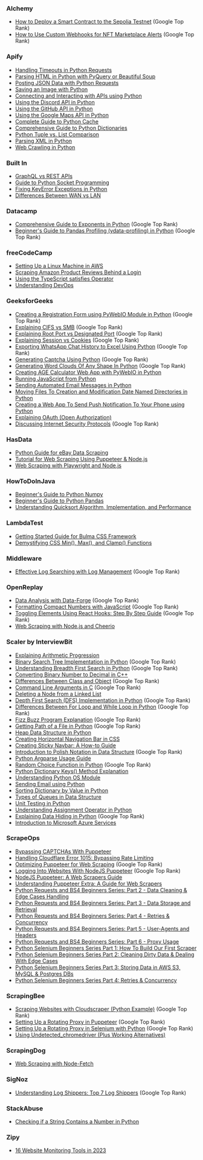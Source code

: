 ### Alchemy
- [How to Deploy a Smart Contract to the Sepolia Testnet](https://docs.alchemy.com/docs/how-to-deploy-a-smart-contract-to-the-sepolia-testnet) (Google Top Rank)
- [How to Use Custom Webhooks for NFT Marketplace Alerts](https://docs.alchemy.com/docs/how-to-use-custom-webhooks-for-nft-marketplace-alerts) (Google Top Rank)

### Apify
- [Handling Timeouts in Python Requests](https://blog.apify.com/python-requests-timeout/)
- [Parsing HTML in Python with PyQuery or Beautiful Soup](https://blog.apify.com/how-to-parse-html-in-python/)
- [Posting JSON Data with Python Requests](https://blog.apify.com/python-post-request/)
- [Saving an Image with Python](https://blog.apify.com/save-image-python/)
- [Connecting and Interacting with APIs using Python](https://blog.apify.com/python-and-apis/)
- [Using the Discord API in Python](https://blog.apify.com/python-discord-api/)
- [Using the GitHub API in Python](https://blog.apify.com/python-github-api/)
- [Using the Google Maps API in Python](https://blog.apify.com/google-maps-api-python/)
- [Complete Guide to Python Cache](https://blog.apify.com/python-cache-complete-guide/)
- [Comprehensive Guide to Python Dictionaries](https://blog.apify.com/python-dictionaries-ultimate-guide/)
- [Python Tuple vs. List Comparison](https://blog.apify.com/python-tuple-vs-list/)
- [Parsing XML in Python](https://blog.apify.com/python-parse-xml/)
- [Web Crawling in Python](https://blog.apify.com/python-webcrawling/)

### Built In
- [GraphQL vs REST APIs](https://builtin.com/software-engineering-perspectives/graphql-vs-rest)
- [Guide to Python Socket Programming](https://builtin.com/data-science/python-socket)
- [Fixing KeyError Exceptions in Python](https://builtin.com/data-science/keyerror-python)
- [Differences Between WAN vs LAN](https://builtin.com/software-engineering-perspectives/wan-vs-lan)

### Datacamp
- [Comprehensive Guide to Exponents in Python](https://www.datacamp.com/tutorial/exponents-in-python) (Google Top Rank)
- [Beginner's Guide to Pandas Profiling (ydata-profiling) in Python](https://www.datacamp.com/tutorial/pandas-profiling-ydata-profiling-in-python-guide) (Google Top Rank)

### freeCodeCamp
- [Setting Up a Linux Machine in AWS](https://www.freecodecamp.org/news/aws-basics-for-devops/)
- [Scraping Amazon Product Reviews Behind a Login](https://www.freecodecamp.org/news/how-to-scrape-amazon-product-reviews-behind-a-login/)
- [Using the TypeScript satisfies Operator](https://www.freecodecamp.org/news/typescript-satisfies-operator/)
- [Understanding DevOps](https://www.freecodecamp.org/news/how-devops-works/)

### GeeksforGeeks
- [Creating a Registration Form using PyWebIO Module in Python](https://www.geeksforgeeks.org/create-a-registration-form-using-pywebio-module-in-python/) (Google Top Rank)
- [Explaining CIFS vs SMB](https://www.geeksforgeeks.org/difference-between-cifs-vs-smb/) (Google Top Rank)
- [Explaining Root Port vs Designated Port](https://www.geeksforgeeks.org/difference-between-root-port-and-designated-port/) (Google Top Rank)
- [Explaining Session vs Cookies](https://www.geeksforgeeks.org/difference-between-session-and-cookies/) (Google Top Rank)
- [Exporting WhatsApp Chat History to Excel Using Python](https://www.geeksforgeeks.org/export-whatsapp-chat-history-to-excel-using-python/) (Google Top Rank)
- [Generating Captcha Using Python](https://www.geeksforgeeks.org/generate-captcha-using-python/) (Google Top Rank)
- [Generating Word Clouds Of Any Shape In Python](https://www.geeksforgeeks.org/generate-word-clouds-of-any-shape-in-python/) (Google Top Rank)
- [Creating AGE Calculator Web App with PyWebIO in Python](https://www.geeksforgeeks.org/how-to-create-age-calculator-web-app-pywebio-in-python/) 
- [Running JavaScript from Python](https://www.geeksforgeeks.org/how-to-run-javascript-from-python/)
- [Sending Automated Email Messages in Python](https://www.geeksforgeeks.org/how-to-send-automated-email-messages-in-python/)
- [Moving Files To Creation and Modification Date Named Directories in Python](https://www.geeksforgeeks.org/python-move-files-to-creation-and-modification-date-named-directories/)
- [Creating a Web App To Send Push Notification To Your Phone using Python](https://www.geeksforgeeks.org/python-web-app-to-send-push-notification-to-your-phone/)
- [Explaining OAuth (Open Authorization)](https://www.geeksforgeeks.org/explain-oauth-open-authorization/)
- [Discussing Internet Security Protocols](https://www.geeksforgeeks.org/types-of-internet-security-protocols/) (Google Top Rank)

### HasData
- [Python Guide for eBay Data Scraping](https://scrape-it.cloud/blog/ebay-data-scraping)
- [Tutorial for Web Scraping Using Puppeteer & Node.js](https://scrape-it.cloud/blog/puppeteer-web-scraping)
- [Web Scraping with Playwright and Node.js](https://scrape-it.cloud/blog/playwright-web-scraping)

### HowToDoInJava
- [Beginner's Guide to Python Numpy](https://howtodoinjava.com/python/numpy/python-numpy-tutorial/)
- [Beginner's Guide to Python Pandas](https://howtodoinjava.com/python/pandas/python-pandas/)
- [Understanding Quicksort Algorithm, Implementation, and Performance](https://howtodoinjava.com/algorithm/quicksort-java-example/)

### LambdaTest
- [Getting Started Guide for Bulma CSS Framework](https://www.lambdatest.com/blog/bulma-css-framework/)
- [Demystifying CSS Min(), Max(), and Clamp() Functions](https://www.lambdatest.com/blog/css-min-max-clamp-functions/)

### Middleware
- [Effective Log Searching with Log Management](https://middleware.io/blog/search-logs-effectively-with-log-management/) (Google Top Rank)

### OpenReplay
- [Data Analysis with Data-Forge](https://blog.openreplay.com/data-analysis-with-data-forge/) (Google Top Rank)
- [Formatting Compact Numbers with JavaScript](https://blog.openreplay.com/formatting-compact-numbers-with-javascript/) (Google Top Rank)
- [Toggling Elements Using React Hooks: Step By Step Guide](https://blog.openreplay.com/step-by-step--toggling-elements-using-react-hooks/) (Google Top Rank)
- [Web Scraping with Node.js and Cheerio](https://blog.openreplay.com/web-scraping-with-node-js-and-cheerio/)

### Scaler by InterviewBit
- [Explaining Arithmetic Progression](https://www.scaler.com/topics/arithmetic-progression/)
- [Binary Search Tree Implementation in Python](https://www.scaler.com/topics/binary-search-tree-python/) (Google Top Rank)
- [Understanding Breadth First Search in Python](https://www.scaler.com/topics/breadth-first-search-python/) (Google Top Rank)
- [Converting Binary Number to Decimal in C++](https://www.scaler.com/topics/binary-to-decimal-in-cpp/)
- [Differences Between Class and Object](https://www.scaler.com/topics/difference-between-class-and-object/) (Google Top Rank)
- [Command Line Arguments in C](https://www.scaler.com/topics/c/command-line-arguments-in-c/) (Google Top Rank)
- [Deleting a Node from a Linked List](https://www.scaler.com/topics/delete-a-node-from-linked-list/) 
- [Depth First Search (DFS) Implementation in Python](https://www.scaler.com/topics/dfs-python/) (Google Top Rank)
- [Differences Between For Loop and While Loop in Python](https://www.scaler.com/topics/difference-between-for-and-while-loop-in-python/) (Google Top Rank)
- [Fizz Buzz Program Explanation](https://www.scaler.com/topics/fizz-buzz-program/) (Google Top Rank)
- [Getting Path of a File in Python](https://www.scaler.com/topics/get-path-of-file-python/) (Google Top Rank)
- [Heap Data Structure in Python](https://www.scaler.com/topics/heap-in-python/)
- [Creating Horizontal Navigation Bar in CSS](https://www.scaler.com/topics/horizontal-navigation-bar-css/)
- [Creating Sticky Navbar: A How-to Guide](https://www.scaler.com/topics/sticky-navbar-css/)
- [Introduction to Polish Notation in Data Structure](https://www.scaler.com/topics/polish-notation-in-data-structure/) (Google Top Rank)
- [Python Argparse Usage Guide](https://www.scaler.com/topics/python-argparse/)
- [Random Choice Function in Python](https://www.scaler.com/topics/python-choice/) (Google Top Rank)
- [Python Dictionary Keys() Method Explanation](https://www.scaler.com/topics/python-dictionary-keys/)
- [Understanding Python OS Module](https://www.scaler.com/topics/os-module-in-python/)
- [Sending Email using Python](https://www.scaler.com/topics/send-email-using-python/)
- [Sorting Dictionary by Value in Python](https://www.scaler.com/topics/sort-dictionary-by-value-in-python/)
- [Types of Queues in Data Structure](https://www.scaler.com/topics/types-of-queue/)
- [Unit Testing in Python](https://www.scaler.com/topics/unit-testing-in-python/)
- [Understanding Assignment Operator in Python](https://www.scaler.com/topics/assignment-operator-in-python/)
- [Explaining Data Hiding in Python](https://www.scaler.com/topics/data-hiding-in-python/) (Google Top Rank)
- [Introduction to Microsoft Azure Services](https://www.scaler.com/topics/what-is-azure/)

### ScrapeOps
- [Bypassing CAPTCHAs With Puppeteer](https://scrapeops.io/puppeteer-web-scraping-playbook/bypass-captchas-with-puppeteer/)
- [Handling Cloudflare Error 1015: Bypassing Rate Limiting](https://scrapeops.io/web-scraping-playbook/cloudflare-error-1015/)
- [Optimizing Puppeteer for Web Scraping](https://scrapeops.io/puppeteer-web-scraping-playbook/nodejs-puppeteer-optimize-puppeteer/) (Google Top Rank)
- [Logging Into Websites With NodeJS Puppeteer](https://scrapeops.io/puppeteer-web-scraping-playbook/nodejs-puppeteer-logging-into-websites/) (Google Top Rank)
- [NodeJS Puppeteer: A Web Scrapers Guide](https://scrapeops.io/puppeteer-web-scraping-playbook/nodejs-puppeteer-guide/)
- [Understanding Puppeteer Extra: A Guide for Web Scrapers](https://scrapeops.io/puppeteer-web-scraping-playbook/nodejs-puppeteer-extra/)
- [Python Requests and BS4 Beginners Series: Part 2 - Data Cleaning & Edge Cases Handling](https://scrapeops.io/python-web-scraping-playbook/python-requests-beautifulsoup-beginners-guide-part-2/)
- [Python Requests and BS4 Beginners Series: Part 3 - Data Storage and Retrieval](https://scrapeops.io/python-web-scraping-playbook/python-requests-beautifulsoup-beginners-guide-part-3/)
- [Python Requests and BS4 Beginners Series: Part 4 - Retries & Concurrency](https://scrapeops.io/python-web-scraping-playbook/python-requests-beautifulsoup-beginners-guide-part-4/)
- [Python Requests and BS4 Beginners Series: Part 5 - User-Agents and Headers](https://scrapeops.io/python-web-scraping-playbook/python-requests-beautifulsoup-beginners-guide-part-5/)
- [Python Requests and BS4 Beginners Series: Part 6 - Proxy Usage](https://scrapeops.io/python-web-scraping-playbook/python-requests-beautifulsoup-beginners-guide-part-6/)
- [Python Selenium Beginners Series Part 1: How To Build Our First Scraper](https://scrapeops.io/selenium-web-scraping-playbook/python-selenium-beginners-guide/)
- [Python Selenium Beginners Series Part 2: Cleaning Dirty Data & Dealing With Edge Cases](https://scrapeops.io/selenium-web-scraping-playbook/python-selenium-beginners-guide-part-2/)
- [Python Selenium Beginners Series Part 3: Storing Data in AWS S3, MySQL & Postgres DBs](https://scrapeops.io/selenium-web-scraping-playbook/python-selenium-beginners-guide-part-3/)
- [Python Selenium Beginners Series Part 4: Retries & Concurrency](https://scrapeops.io/selenium-web-scraping-playbook/python-selenium-beginners-guide-part-4/)

### ScrapingBee
- [Scraping Websites with Cloudscraper (Python Example)](https://www.scrapingbee.com/blog/how-to-scrape-websites-with-cloudscraper-python-example/) (Google Top Rank)
- [Setting Up a Rotating Proxy in Puppeteer](https://www.scrapingbee.com/blog/how-to-set-up-a-rotating-proxy-in-puppeteer/) (Google Top Rank)
- [Setting Up a Rotating Proxy in Selenium with Python](https://www.scrapingbee.com/blog/how-to-set-up-a-rotating-proxy-in-selenium-with-python/) (Google Top Rank)
- [Using Undetected_chromedriver (Plus Working Alternatives)](https://www.scrapingbee.com/blog/undetected-chromedriver-python-tutorial-avoiding-bot-detection/)

### ScrapingDog
- [Web Scraping with Node-Fetch](https://www.scrapingdog.com/blog/web-scraping-with-node-fetch/)

### SigNoz
- [Understanding Log Shippers: Top 7 Log Shippers](https://signoz.io/blog/log-shipper/) (Google Top Rank)

### StackAbuse
- [Checking if a String Contains a Number in Python](https://stackabuse.com/check-if-string-contains-a-number-in-python/)

### Zipy
- [16 Website Monitoring Tools in 2023](https://www.zipy.ai/blog/website-monitoring-tools)

